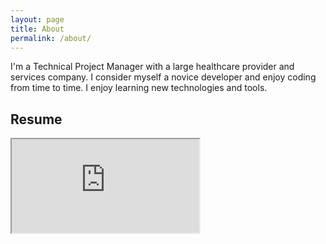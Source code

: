 ```yaml
---
layout: page
title: About
permalink: /about/
---
```

<p>
I'm a Technical Project Manager with a large healthcare provider and services company. I consider myself a novice developer and enjoy coding from time to time. I enjoy learning new technologies and tools.
</p>

## Resume
<iframe src="https://docs.google.com/viewerng/viewer?url=https://drive.google.com/file/d/1n5qCjmqWWv83RVt5hxVk1_Mi-y3wKg_G/view?&embedded=true"</iframe>
